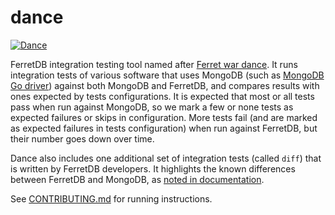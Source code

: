 # dance

[![Dance](https://github.com/FerretDB/dance/actions/workflows/dance.yml/badge.svg?branch=main)](https://github.com/FerretDB/dance/actions/workflows/dance.yml)

FerretDB integration testing tool named after [Ferret war dance](https://en.wikipedia.org/wiki/Weasel_war_dance).
It runs integration tests of various software that uses MongoDB
(such as [MongoDB Go driver](https://github.com/mongodb/mongo-go-driver))
against both MongoDB and FerretDB,
and compares results with ones expected by tests configurations.
It is expected that most or all tests pass when run against MongoDB,
so we mark a few or none tests as expected failures or skips in configuration.
More tests fail (and are marked as expected failures in tests configuration) when run against FerretDB,
but their number goes down over time.

Dance also includes one additional set of integration tests (called `diff`) that is written by FerretDB developers.
It highlights the known differences between FerretDB and MongoDB,
as [noted in documentation](https://docs.ferretdb.io/docs/diff/).

See [CONTRIBUTING.md](CONTRIBUTING.md) for running instructions.
